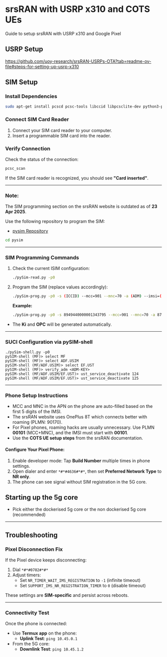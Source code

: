 # srsRAN with USRP x310 and COTS UEs

Guide to setup srsRAN with USRP x310 and Google Pixel

## USRP Setup

https://github.com/uoy-research/srsRAN-USRPs-OTA?tab=readme-ov-file#steps-for-setting-up-usrp-x310

## SIM Setup

### Install Dependencies

```bash
sudo apt-get install pcscd pcsc-tools libccid libpcsclite-dev python3-pyscard
```

### Connect SIM Card Reader

1. Connect your SIM card reader to your computer.
2. Insert a programmable SIM card into the reader.

### Verify Connection

Check the status of the connection:

```bash
pcsc_scan
```

If the SIM card reader is recognized, you should see **"Card inserted"**.

---

### Note:

The SIM programming section on the srsRAN website is outdated as of **23 Apr 2025**.

Use the following repository to program the SIM:

- [pysim Repository](https://gitea.osmocom.org/sim-card/pysim)

```bash
cd pysim
```

---

### SIM Programming Commands

1. Check the current ISIM configuration:

   ```bash
   ./pySim-read.py -p0
   ```

2. Program the SIM (replace values accordingly):

   ```bash
   ./pySim-prog.py -p0 -s (ICCID) --mcc=901 --mnc=70 -a (ADM) --imsi=(IMSI)
   ```

   **Example:**

   ```bash
   ./pySim-prog.py -p0 -s 8949440000001343795 --mcc=901 --mnc=70 -a 87641773 --imsi=999700000134379
   ```

- The **Ki** and **OPC** will be generated automatically.

---

### SUCI Configuration via pySIM-shell

```text
./pySim-shell.py -p0
pySIM-shell (MF)> select MF
pySIM-shell (MF)> select ADF.USIM
pySIM-shell (MF/ADF.USIM)> select EF.UST
pySIM-shell (MF)> verify_adm <ADM-KEY>
pySIM-shell (MF/ADF.USIM/EF.UST)> ust_service_deactivate 124
pySIM-shell (MF/ADF.USIM/EF.UST)> ust_service_deactivate 125
```

---

### Phone Setup Instructions

- MCC and MNC in the APN on the phone are auto-filled based on the first 5 digits of the IMSI.
- The srsRAN website uses OnePlus 8T which connects better with roaming (PLMN: 90170).
- For Pixel phones, roaming hacks are usually unnecessary. Use PLMN **00101** (MCC+MNC), and the IMSI must start with **00101**.
- Use the **COTS UE setup steps** from the srsRAN documentation.

#### Configure Your Pixel Phone:

1. Enable developer mode: Tap **Build Number** multiple times in phone settings.
2. Open dialer and enter `*#*#4636#*#*`, then set **Preferred Network Type** to **NR only**.
3. The phone can see signal without SIM registration in the 5G core.

## Starting up the 5g core

- Pick either the dockerised 5g core or the non dockerised 5g core (recommended)

---

## Troubleshooting

### Pixel Disconnection Fix

If the Pixel device keeps disconnecting:

1. Dial `*#*#0702#*#*`
2. Adjust timers:
   - Set `NR_TIMER_WAIT_IMS_REGISTRATION` to `-1` (infinite timeout)
   - Set `SUPPORT_IMS_NR_REGISTRATION_TIMER` to `0` (disable timeout)

These settings are **SIM-specific** and persist across reboots.

---

### Connectivity Test

Once the phone is connected:

- Use **Termux app** on the phone:
  - **Uplink Test**: `ping 10.45.0.1`
- From the 5G core:
  - **Downlink Test**: `ping 10.45.1.2`
